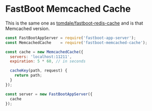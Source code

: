 # FastBoot Memcached Cache

This is the same one as [tomdale/fastboot-redis-cache](https://github.com/tomdale/fastboot-redis-cache) and is that Memcached version.

``` js
const FastBootAppServer = require('fastboot-app-server');
const MemcachedCache    = require('fastboot-memcached-cache');

const cache = new MemcachedCache({
  servers: 'localhost:11211',
  expiration: 5 * 60, // in seconds

  cacheKey(path, request) {
    return path;
  }
});

const server = new FastBootAppServer({
  cache
});
```
